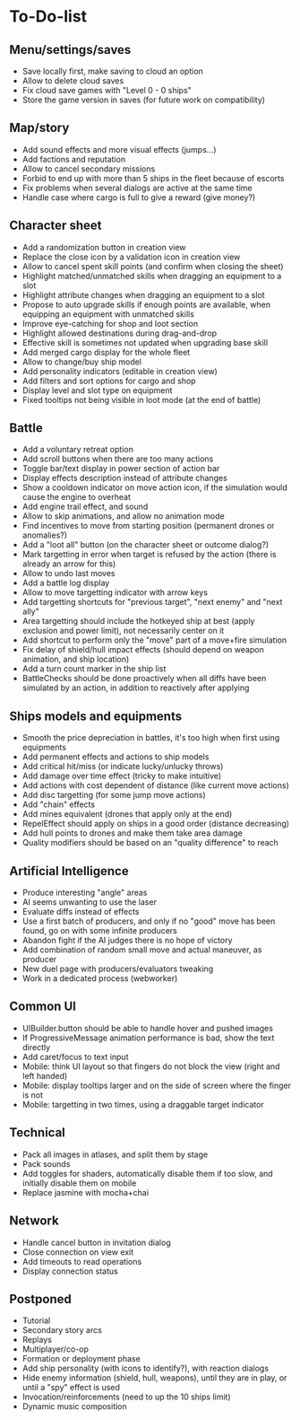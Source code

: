 To-Do-list
==========

Menu/settings/saves
-------------------

* Save locally first, make saving to cloud an option
* Allow to delete cloud saves
* Fix cloud save games with "Level 0 - 0 ships"
* Store the game version in saves (for future work on compatibility)

Map/story
---------

* Add sound effects and more visual effects (jumps...)
* Add factions and reputation
* Allow to cancel secondary missions
* Forbid to end up with more than 5 ships in the fleet because of escorts
* Fix problems when several dialogs are active at the same time
* Handle case where cargo is full to give a reward (give money?)

Character sheet
---------------

* Add a randomization button in creation view
* Replace the close icon by a validation icon in creation view
* Allow to cancel spent skill points (and confirm when closing the sheet)
* Highlight matched/unmatched skills when dragging an equipment to a slot
* Highlight attribute changes when dragging an equipment to a slot
* Propose to auto upgrade skills if enough points are available, when equipping an equipment with unmatched skills
* Improve eye-catching for shop and loot section
* Highlight allowed destinations during drag-and-drop
* Effective skill is sometimes not updated when upgrading base skill
* Add merged cargo display for the whole fleet
* Allow to change/buy ship model
* Add personality indicators (editable in creation view)
* Add filters and sort options for cargo and shop
* Display level and slot type on equipment
* Fixed tooltips not being visible in loot mode (at the end of battle)

Battle
------

* Add a voluntary retreat option
* Add scroll buttons when there are too many actions
* Toggle bar/text display in power section of action bar
* Display effects description instead of attribute changes
* Show a cooldown indicator on move action icon, if the simulation would cause the engine to overheat
* Add engine trail effect, and sound
* Allow to skip animations, and allow no animation mode
* Find incentives to move from starting position (permanent drones or anomalies?)
* Add a "loot all" button (on the character sheet or outcome dialog?)
* Mark targetting in error when target is refused by the action (there is already an arrow for this)
* Allow to undo last moves
* Add a battle log display
* Allow to move targetting indicator with arrow keys
* Add targetting shortcuts for "previous target", "next enemy" and "next ally"
* Area targetting should include the hotkeyed ship at best (apply exclusion and power limit), not necessarily center on it
* Add shortcut to perform only the "move" part of a move+fire simulation
* Fix delay of shield/hull impact effects (should depend on weapon animation, and ship location)
* Add a turn count marker in the ship list
* BattleChecks should be done proactively when all diffs have been simulated by an action, in addition to reactively after applying

Ships models and equipments
---------------------------

* Smooth the price depreciation in battles, it's too high when first using equipments
* Add permanent effects and actions to ship models
* Add critical hit/miss (or indicate lucky/unlucky throws)
* Add damage over time effect (tricky to make intuitive)
* Add actions with cost dependent of distance (like current move actions)
* Add disc targetting (for some jump move actions)
* Add "chain" effects
* Add mines equivalent (drones that apply only at the end)
* RepelEffect should apply on ships in a good order (distance decreasing)
* Add hull points to drones and make them take area damage
* Quality modifiers should be based on an "quality difference" to reach

Artificial Intelligence
-----------------------

* Produce interesting "angle" areas
* AI seems unwanting to use the laser
* Evaluate diffs instead of effects
* Use a first batch of producers, and only if no "good" move has been found, go on with some infinite producers
* Abandon fight if the AI judges there is no hope of victory
* Add combination of random small move and actual maneuver, as producer
* New duel page with producers/evaluators tweaking
* Work in a dedicated process (webworker)

Common UI
---------

* UIBuilder.button should be able to handle hover and pushed images
* If ProgressiveMessage animation performance is bad, show the text directly
* Add caret/focus to text input
* Mobile: think UI layout so that fingers do not block the view (right and left handed)
* Mobile: display tooltips larger and on the side of screen where the finger is not
* Mobile: targetting in two times, using a draggable target indicator

Technical
---------

* Pack all images in atlases, and split them by stage
* Pack sounds
* Add toggles for shaders, automatically disable them if too slow, and initially disable them on mobile
* Replace jasmine with mocha+chai

Network
-------

* Handle cancel button in invitation dialog
* Close connection on view exit
* Add timeouts to read operations
* Display connection status

Postponed
---------

* Tutorial
* Secondary story arcs
* Replays
* Multiplayer/co-op
* Formation or deployment phase
* Add ship personality (with icons to identify?), with reaction dialogs
* Hide enemy information (shield, hull, weapons), until they are in play, or until a "spy" effect is used
* Invocation/reinforcements (need to up the 10 ships limit)
* Dynamic music composition
